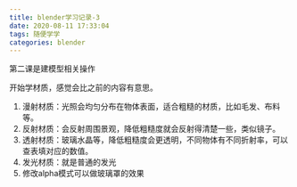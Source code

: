 ```yaml
---
title: blender学习记录-3
date: 2020-08-11 17:33:04
tags: 随便学学
categories: blender
---
```


第二课是建模型相关操作

开始学材质，感觉会比之前的内容有意思。

<!--more-->

1. 漫射材质：光照会均匀分布在物体表面，适合粗糙的材质，比如毛发、布料等。
2. 反射材质：会反射周围景观，降低粗糙度就会反射得清楚一些，类似镜子。
3. 透射材质：玻璃水晶等，降低粗糙度会更透明，不同物体有不同折射率，可以查表填对应的数值。
4. 发光材质：就是普通的发光
5. 修改alpha模式可以做玻璃罩的效果